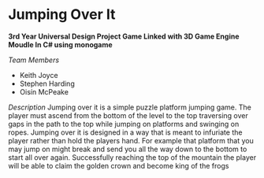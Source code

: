 ﻿# **Jumping Over It**
**3rd Year Universal Design Project Game Linked with 3D Game Engine Moudle In C# using monogame**

*Team Members*
- Keith Joyce
- Stephen Harding 
- Oisín McPeake

*Description*
Jumping over it is a simple puzzle platform jumping game. The player must ascend from the bottom of the level to the top traversing over gaps in the path to the top while jumping on platforms and swinging on ropes. Jumping over it is designed in a way that is meant to infuriate the player rather than hold the players hand. For example that platform that you may jump on might break and send you all the way down to the bottom to start all over again. Successfully reaching the top of the mountain the player will be able to claim the golden crown and become king of the frogs
